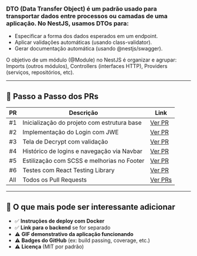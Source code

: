 ### DTO (Data Transfer Object) é um padrão usado para transportar dados entre processos ou camadas de uma aplicação. No NestJS, usamos DTOs para:
- Especificar a forma dos dados esperados em um endpoint.  
- Aplicar validações automáticas (usando class-validator).  
- Gerar documentação automática (usando @nestjs/swagger).  

O objetivo de um módulo (@Module) no NestJS é organizar e agrupar:
    Imports (outros módulos),
    Controllers (interfaces HTTP),
    Providers (serviços, repositórios, etc).

---

## 📂 Passo a Passo dos PRs

| PR  | Descrição | Link |
|---- |-----------|------|
| #1  | Inicialização do projeto com estrutura base | [Ver PR](https://github.com/luizotavioautomacao/assistir-tv.shop/pull/1) |
| #2  | Implementação do Login com JWE | [Ver PR](https://github.com/luizotavioautomacao/assistir-tv.shop/pull/2) |
| #3  | Tela de Decrypt com validação | [Ver PR](https://github.com/luizotavioautomacao/assistir-tv.shop/pull/3) |
| #4  | Histórico de logins e navegação via Navbar | [Ver PR](https://github.com/luizotavioautomacao/assistir-tv.shop/pull/4) |
| #5  | Estilização com SCSS e melhorias no Footer | [Ver PR](https://github.com/luizotavioautomacao/assistir-tv.shop/pull/5) |
| #6  | Testes com React Testing Library | [Ver PR](https://github.com/luizotavioautomacao/assistir-tv.shop/pull/6) |
| All | Todos os Pull Requests  | [Ver PRs](https://github.com/luizotavioautomacao/assistir-tv.shop/pulls?q=is%3Apr+is%3Aclosed) |

---

## 📌 O que mais pode ser interessante adicionar
- ✅ **Instruções de deploy com Docker**
- ✅ **Link para o backend** se for separado
- ⚠️ **GIF demonstrativo da aplicação funcionando**
- ⚠️ **Badges do GitHub** (ex: build passing, coverage, etc.)
- ⚠️ **Licença** (MIT por padrão)

